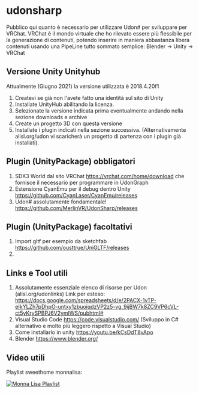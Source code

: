 # udonsharp

Pubblico qui quanto è necessario per utilizzare Udon# per sviluppare per VRChat.
VRChat è il mondo virtuale che ho rilevato essere più flessibile per la generazione di contenuti, potendo inserire in maniera abbastanza libera
contenuti usando una PipeLine tutto sommato semplice: Blender -> Unity -> VRChat


## Versione Unity Unityhub

Attualmente (Giugno 2021) la versione utilizzata è 2018.4.20f1
1. Createvi se già non l'avete fatto una identità sul sito di Unity
2. Installate UnityHub abilitando la licenza.
3. Selezionate la versione indicata prima eventualmente andando nella sezione downloads e archive
4. Create un progetto 3D con questa versione
5. Installate i plugin indicati nella sezione successiva. (Alternativamente alisl.org/udon vi scaricherà un progetto di partenza con i plugin già installati).

## Plugin (UnityPackage) obbligatori

1. SDK3 World dal sito VRChat https://vrchat.com/home/download che fornisce il necessario per programmare in UdonGraph
2. Estensione CyanEmu per il debug dentro Unity https://github.com/CyanLaser/CyanEmu/releases
3. Udon# assolutamente fondamentale! https://github.com/MerlinVR/UdonSharp/releases

## Plugin (UnityPackage) facoltativi

1. Import gltf per esempio da sketchfab https://github.com/ousttrue/UniGLTF/releases
2. 



## Links e Tool utili

1. Assolutamente essenziale elenco di risorse per Udon (alisl.org/udonlinks) Link per esteso: https://docs.google.com/spreadsheets/d/e/2PACX-1vTP-eIkYLZh7pDhpO-untxy1zbuoiqdzVP2z5-vg_9ijBW7k8ZC9VP6cVL-ct5yKrySPBPJ6V2ymlWS/pubhtml#
2. Visual Studio Code https://code.visualstudio.com/ (Sviluppo in C# alternativo e molto più leggero rispetto a Visual Studio)
3. Come installarlo in unity https://youtu.be/kCsDdT8vApo
4. Blender https://www.blender.org/



## Video utili

Playlist sweethome monnalisa:

[![Monna Lisa Playlist](https://img.youtube.com/vi/wheSzo1bGZo/0.jpg)](https://www.youtube.com/watch?v=wheSzo1bGZo&list=PLXTK688RnbsHtN48fGRwJ5moEInnrnuv)

